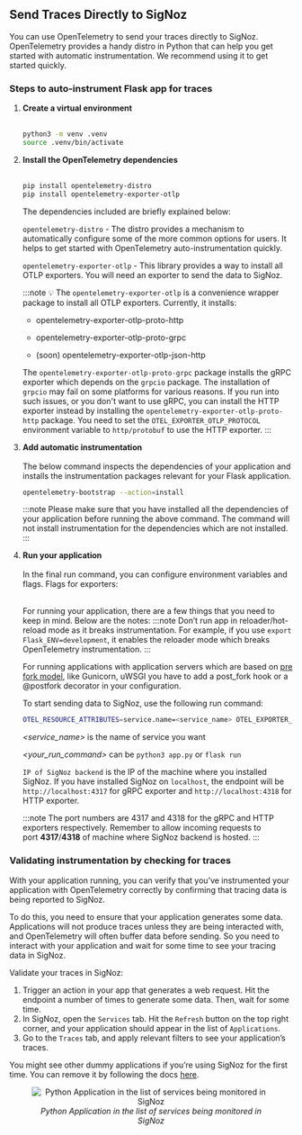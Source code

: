 ## Send Traces Directly to SigNoz

You can use OpenTelemetry to send your traces directly to SigNoz. OpenTelemetry provides a handy distro in Python that can help you get started with automatic instrumentation. We recommend using it to get started quickly.

### Steps to auto-instrument Flask app for traces

1. **Create a virtual environment**<br></br>

   ```bash
   python3 -m venv .venv
   source .venv/bin/activate
   ```

2. **Install the OpenTelemetry dependencies**<br></br>

   ```bash
   pip install opentelemetry-distro
   pip install opentelemetry-exporter-otlp
   ```

   The dependencies included are briefly explained below:

   `opentelemetry-distro` - The distro provides a mechanism to automatically configure some of the more common options for users. It helps to get started with OpenTelemetry auto-instrumentation quickly.

   `opentelemetry-exporter-otlp` - This library provides a way to install all OTLP exporters. You will need an exporter to send the data to SigNoz.

   :::note
   💡 The `opentelemetry-exporter-otlp` is a convenience wrapper package to install all OTLP exporters. Currently, it installs:

   - opentelemetry-exporter-otlp-proto-http
   - opentelemetry-exporter-otlp-proto-grpc

   - (soon) opentelemetry-exporter-otlp-json-http

   The `opentelemetry-exporter-otlp-proto-grpc` package installs the gRPC exporter which depends on the `grpcio` package. The installation of `grpcio` may fail on some platforms for various reasons. If you run into such issues, or you don't want to use gRPC, you can install the HTTP exporter instead by installing the `opentelemetry-exporter-otlp-proto-http` package. You need to set the `OTEL_EXPORTER_OTLP_PROTOCOL` environment variable to `http/protobuf` to use the HTTP exporter.
   :::

3. **Add automatic instrumentation**<br></br>
   The below command inspects the dependencies of your application and installs the instrumentation packages relevant for your Flask application.

   ```bash
   opentelemetry-bootstrap --action=install
   ```

   :::note
   Please make sure that you have installed all the dependencies of your application before running the above command. The command will not install instrumentation for the dependencies which are not installed.
   :::

4. **Run your application**<br></br>
   In the final run command, you can configure environment variables and flags. Flags for exporters:<br></br>

   For running your application, there are a few things that you need to keep in mind. Below are the notes:
   :::note
   Don’t run app in reloader/hot-reload mode as it breaks instrumentation. For example, if you use `export Flask_ENV=development`, it enables the reloader mode which breaks OpenTelemetry instrumentation.
   :::

   For running applications with application servers which are based on [pre fork model](#running-applications-with-gunicorn-uwsgi), like Gunicorn, uWSGI you have to add a post_fork hook or a @postfork decorator in your configuration.

   To start sending data to SigNoz, use the following run command:

   ```bash
   OTEL_RESOURCE_ATTRIBUTES=service.name=<service_name> OTEL_EXPORTER_OTLP_ENDPOINT="http://<IP of SigNoz Backend>:4317" OTEL_EXPORTER_OTLP_PROTOCOL=grpc opentelemetry-instrument <your run command>
   ```

   *<service_name>* is the name of service you want

   *<your_run_command>* can be `python3 app.py` or `flask run`

   `IP of SigNoz backend` is the IP of the machine where you installed SigNoz. If you have installed SigNoz on `localhost`, the endpoint will be `http://localhost:4317` for gRPC exporter and `http://localhost:4318` for HTTP exporter.

   :::note
   The port numbers are 4317 and 4318 for the gRPC and HTTP exporters respectively. Remember to allow incoming requests to port **4317**/**4318** of machine where SigNoz backend is hosted.
   :::

### Validating instrumentation by checking for traces

With your application running, you can verify that you’ve instrumented your application with OpenTelemetry correctly by confirming that tracing data is being reported to SigNoz.

To do this, you need to ensure that your application generates some data. Applications will not produce traces unless they are being interacted with, and OpenTelemetry will often buffer data before sending. So you need to interact with your application and wait for some time to see your tracing data in SigNoz.

Validate your traces in SigNoz:

1. Trigger an action in your app that generates a web request. Hit the endpoint a number of times to generate some data. Then, wait for some time.
2. In SigNoz, open the `Services` tab. Hit the `Refresh` button on the top right corner, and your application should appear in the list of `Applications`.
3. Go to the `Traces` tab, and apply relevant filters to see your application’s traces.

You might see other dummy applications if you’re using SigNoz for the first time. You can remove it by following the docs [here](https://signoz.io/docs/operate/docker-standalone/#remove-the-sample-application).

<figure data-zoomable align='center'>
    <img src="/img/docs/opentelemetry_python_app_instrumented.webp" alt="Python Application in the list of services being monitored in SigNoz"/>
    <figcaption><i>Python Application in the list of services being monitored in SigNoz</i></figcaption></figure>
<br></br>
